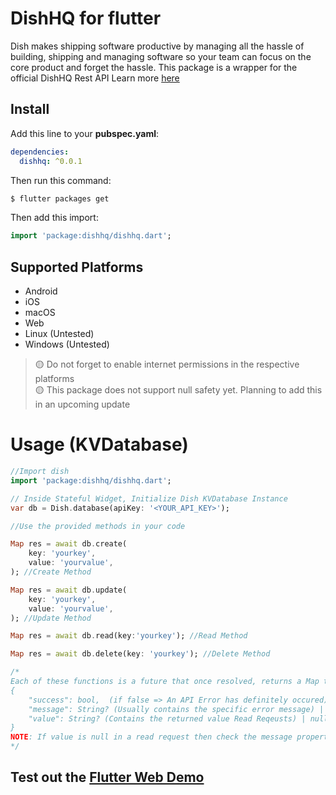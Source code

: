 # DishHQ for flutter

Dish makes shipping software productive by managing all the hassle of building, shipping and managing software so your team can focus on the core product and forget the hassle.
This package is a wrapper for the official DishHQ Rest API
Learn more [here](https://dishhq.xyz/)

## Install

Add this line to your **pubspec.yaml**:
```yaml
dependencies:
  dishhq: ^0.0.1
```

Then run this command:
```bash
$ flutter packages get
```

Then add this import:
```dart
import 'package:dishhq/dishhq.dart';
```

## Supported Platforms
- Android
- iOS
- macOS
- Web
- Linux (Untested)
- Windows (Untested)

> 🟡 Do not forget to enable internet permissions in the respective platforms <br>
> 🟡 This package does not support null safety yet. Planning to add this in an upcoming update


# Usage (KVDatabase)

```dart
//Import dish
import 'package:dishhq/dishhq.dart';

// Inside Stateful Widget, Initialize Dish KVDatabase Instance
var db = Dish.database(apiKey: '<YOUR_API_KEY>');

//Use the provided methods in your code

Map res = await db.create(
    key: 'yourkey',
    value: 'yourvalue', 
); //Create Method

Map res = await db.update(
    key: 'yourkey',
    value: 'yourvalue', 
); //Update Method

Map res = await db.read(key:'yourkey'); //Read Method

Map res = await db.delete(key: 'yourkey'); //Delete Method

/*
Each of these functions is a future that once resolved, returns a Map that looks like:
{
    "success": bool,  (if false => An API Error has definitely occured)
    "message": String? (Usually contains the specific error message) | nullable
    "value": String? (Contains the returned value Read Reqeusts) | nullable
}
NOTE: If value is null in a read request then check the message property of the response to check for errors
*/
```

## Test out the [Flutter Web Demo](https://flutter-dish-example.surge.sh/#/])
